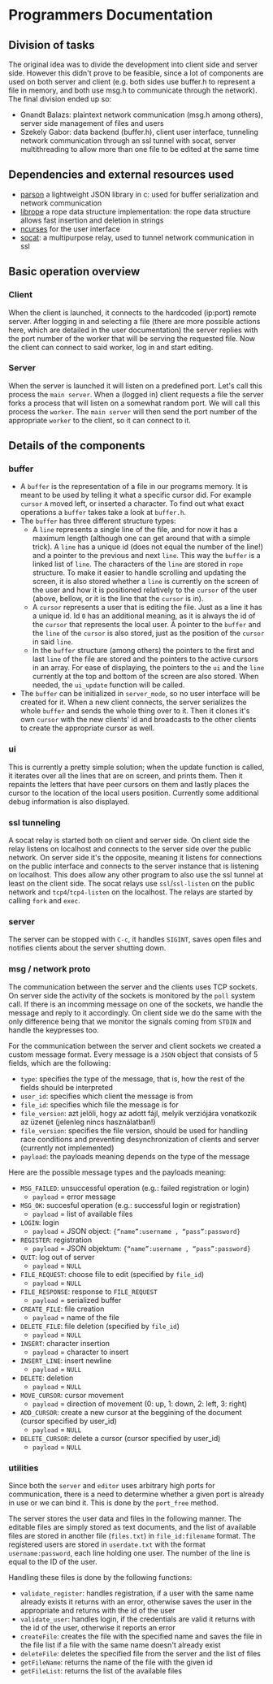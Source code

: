 # Programmers Documentation

## Division of tasks

The original idea was to divide the development into client side and server side. However this didn't prove to be feasible, since a lot of components are used on both server and client (e.g. both sides use buffer.h to represent a file in memory, and both use msg.h to communicate through the network). The final division ended up so:

* Gnandt Balazs: plaintext network communication (msg.h among others), server side management of files and users
* Szekely Gabor: data backend (buffer.h), client user interface, tunneling network communication through an ssl tunnel with socat, server multithreading to allow more than one file to be edited at the same time

## Dependencies and external resources used

* [parson](https://github.com/kgabis/parson) a lightweight JSON library in c: used for buffer serialization and network communication
* [librope](https://github.com/josephg/librope) a rope data structure implementation: the rope data structure allows fast insertion and deletion in strings
* [ncurses](https://www.gnu.org/software/ncurses/) for the user interface
* [socat](https://linux.die.net/man/1/socat): a multipurpose relay, used to tunnel network communication in ssl

## Basic operation overview

### Client

When the client is launched, it connects to the hardcoded (ip:port) remote server. After logging in and selecting a file (there are more possible actions here, which are detailed in the user documentation) the server replies with the port number of the worker that will be serving the requested file. Now the client can connect to said worker, log in and start editing.

### Server

When the server is launched it will listen on a predefined port. Let's call this process the `main server`. When a (logged in) client requests a file the server forks a process that will listen on a somewhat random port. We will call this process the `worker`. The `main server` will then send the port number of the appropriate `worker` to the client, so it can connect to it.

## Details of the components

### buffer

* A `buffer` is the representation of a file in our programs memory. It is meant to be used by telling it what a specific cursor did. For example `cursor` `A` moved left, or inserted a character. To find out what exact operations a `buffer` takes take a look at `buffer.h`.
* The `buffer` has three different structure types:
  * A `line` represents a single line of the file, and for now it has a maximum length (although one can get around that with a simple trick). A `line` has a unique id (does not equal the number of the line!) and a pointer to the previous and next `line`. This way the `buffer` is a linked list of `line`. The characters of the `line` are stored in `rope` structure. To make it easier to handle scrolling and updating the screen, it is also stored whether a `line` is currently on the screen of the user and how it is positioned relatively to the `cursor` of the user (above, bellow, or it is the line that the `cursor` is in).
  * A `cursor` represents a user that is editing the file. Just as a line it has a unique id. Id `0` has an additional meaning, as it is always the id of the `cursor` that represents the local user. A pointer to the `buffer` and the `line` of the `cursor` is also stored, just as the position of the `cursor` in said `line`.
  * In the `buffer` structure (among others) the pointers to the first and last `line` of the file are stored and the pointers to the active cursors in an array. For ease of displaying, the pointers to the `ui` and the `line` currently at the top and bottom of the screen are also stored. When needed, the `ui_update` function will be called.
* The `buffer` can be initialized in `server_mode`, so no user interface will be created for it. When a new client connects, the server serializes the whole `buffer` and sends the whole thing over to it. Then it clones it's own `cursor` with the new clients' id and broadcasts to the other clients to create the appropriate cursor as well.

### ui

This is currently a pretty simple solution; when the update function is called, it iterates over all the lines that are on screen, and prints them. Then it repaints the letters that have peer cursors on them and lastly places the cursor to the location of the local users position. Currently some additional debug information is also displayed.

### ssl tunneling

A socat relay is started both on client and server side. On client side the relay listens on localhost and connects to the server side over the public network. On server side it's the opposite, meaning it listens for connections on the public interface and connects to the server instance that is listening on localhost. This does allow any other program to also use the ssl tunnel at least on the client side. The socat relays use `ssl`/`ssl-listen` on the public network and `tcp4`/`tcp4-listen` on the localhost. The relays are started by calling `fork` and `exec`.

### server 

The server can be stopped with `C-c`, it handles `SIGINT`, saves open files and notifies clients about the server shutting down.

### msg / network proto

The communication between the server and the clients uses TCP sockets. On server side the activity of the sockets is monitored by the `poll` system call. If there is an incomming message on one of the sockets, we handle the message and reply to it accordingly. On client side we do the same with the only difference being that we monitor the signals coming from `STDIN` and handle the keypresses too.

For the communication between the server and client sockets we created a custom message format. Every message is a `JSON` object that consists of 5 fields, which are the following:
* `type`: specifies the type of the message, that is, how the rest of the fields should be interpreted
* `user_id`: specifies which client the message is from
* `file_id`: specifies which file the message is for
* `file_version`: azt jelöli, hogy az adott fájl, melyik verziójára vonatkozik az üzenet (jelenleg nincs használatban!)
* `file_version`: specifies the file version, should be used for handling race conditions and preventing desynchronization of clients and server (currently not implemented)
* `payload`: the payloads meaning depends on the type of the message

Here are the possible message types and the payloads meaning:
* `MSG_FAILED`: unsuccessful operation (e.g.: failed registration or login)
    * `payload` = error message
* `MSG_OK`: succesful operation (e.g.: successful login or registration)
    * `payload` = list of available files
* `LOGIN`: login
    * `payload` = JSON object: `{“name”:username , “pass”:password}`
* `REGISTER`: registration
    * `payload` = JSON objektum: `{“name”:username , “pass”:password}`
* `QUIT`: log out of server
    * `payload` = `NULL`
* `FILE_REQUEST`: choose file to edit (specified by `file_id`)
    * `payload` = `NULL`
* `FILE_RESPONSE`: response to `FILE_REQUEST`
    * `payload` = serialized buffer
* `CREATE_FILE`: file creation
    * `payload` = name of the file
* `DELETE_FILE`: file deletion (specified by `file_id`)
    * `payload` = `NULL`
* `INSERT`: character insertion
    * `payload` = character to insert
* `INSERT_LINE`: insert newline
    * `payload` = `NULL`
* `DELETE`: deletion
    * `payload` = `NULL`
* `MOVE_CURSOR`: cursor movement
    * `payload` = direction of movement (0: up, 1: down, 2: left, 3: right)
* `ADD_CURSOR`: create a new cursor at the beggining of the document (cursor specified by user_id)
    * `payload` = `NULL`
* `DELETE_CURSOR`: delete a cursor (cursor specified by user_id)
    * `payload` = `NULL`

### utilities

Since both the `server` and `editor` uses arbitrary high ports for communication, there is a need to determine whether a given port is already in use or we can bind it. This is done by the `port_free` method.

The server stores the user data and files in the following manner. The editable files are simply stored as text documents, and the list of available files are stored in another file (`files.txt`) in `file_id:filename` format. The registered users are stored in `userdate.txt` with the format `username:password`, each line holding one user. The number of the line is equal to the ID of the user.

Handling these files is done by the following functions:
* `validate_register`: handles registration, if a user with the same name already exists it returns with an error, otherwise saves the user in the appropriate and returns with the id of the user
* `validate_user`: handles login, if the credentials are valid it returns with the id of the user, otherwise it reports an error
* `createFile`: creates the file with the specified name and saves the file in the file list if a file with the same name doesn't already exist
* `deleteFile`: deletes the specified file from the server and the list of files
* `getFileName`: returns the name of the file with the given id
* `getFileList`: returns the list of the available files
